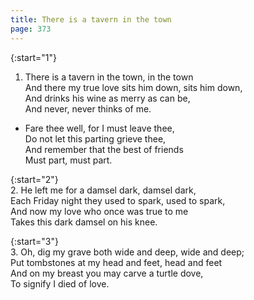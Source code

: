 ```yaml
---
title: There is a tavern in the town
page: 373
---  
```



{:start="1"}  
1. There is a tavern in the town, in the town  
And there my true love sits him down, sits him down,  
And drinks his wine as merry as can be,  
And never, never thinks of me.  


- Fare thee well, for I must leave thee,  
Do not let this parting grieve thee,  
And remember that the best of friends  
Must part, must part.  


{:start="2"}  
2. He left me for a damsel dark, damsel dark,  
Each Friday night they used to spark, used to spark,  
And now my love who once was true to me  
Takes this dark damsel on his knee.  


{:start="3"}  
3. Oh, dig my grave both wide and deep, wide and deep;  
Put tombstones at my head and feet, head and feet  
And on my breast you may carve a turtle dove,  
To signify I died of love.  